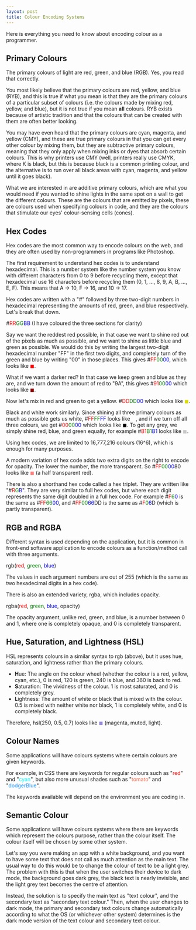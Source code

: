 ```yaml
---
layout: post
title: Colour Encoding Systems
---
```

Here is everything you need to know about encoding colour as a programmer.

## Primary Colours
The primary colours of light are red, green, and blue (RGB). Yes, you read that correctly.

You most likely believe that the primary colours are red, yellow, and blue (RYB), and this is true if what you mean is that they are the primary colours of a particular subset of colours (i.e. the colours made by mixing red, yellow, and blue), but it is not true if you mean **all** colours. RYB exists because of artistic tradition and that the colours that can be created with them are often better looking.

You may have even heard that the primary colours are cyan, magenta, and yellow (CMY), and these are true primary colours in that you can get every other colour by mixing them, but they are subtractive primary colours, meaning that they only apply when mixing inks or dyes that absorb certain colours. This is why printers use CMY (well, printers really use CMYK, where K is black, but this is because black is a common printing colour, and the alternative is to run over all black areas with cyan, magenta, and yellow until it goes black).

What we are interested in are additive primary colours, which are what you would need if you wanted to shine lights in the same spot on a wall to get the different colours. These are the colours that are emitted by pixels, these are colours used when specifying colours in code, and they are the colours that stimulate our eyes' colour-sensing cells (cones).

## Hex Codes
Hex codes are the most common way to encode colours on the web, and they are often used by non-programmers in programs like Photoshop.

The first requirement to understand hex codes is to understand hexadecimal. This is a number system like the number system you know with different characters from 0 to 9 before recycling them, except that hexadecimal use 16 characters before recycling them (0, 1, ..., 8, 9, A, B, ..., E, F). This means that A -> 10, F -> 16, and 10 -> 17.

Hex codes are written with a "#" followed by three two-digit numbers in hexadecimal representing the amounts of red, green, and blue respectively. Let's break that down.

&#35;<span style="color: red">RR</span><span style="color: green">GG</span><span style="color: blue">BB</span> (I have coloured the three sections for clarity)

Say we want the reddest red possible, in that case we want to shine red out of the pixels as much as possible, and we want to shine as little blue and green as possible. We would do this by writing the largest two-digit hexadecimal number "FF" in the first two digits, and completely turn of the green and blue by writing "00" in those places. This gives #<span style="color: red">FF</span><span style="color: green">00</span><span style="color: blue">00</span>, which looks like <span style="color: red">◼</span>.

What if we want a darker red? In that case we keep green and blue as they are, and we turn down the amount of red to "9A", this gives #<span style="color: red">91</span><span style="color: green">00</span><span style="color: blue">00</span> which looks like <span style="color: #910000">◼</span>.

Now let's mix in red and green to get a yellow. #<span style="color: red">DD</span><span style="color: green">DD</span><span style="color: blue">00</span> which looks like <span style="color: #DDDD00">◼</span>.

Black and white work similarly. Since shining all three primary colours as much as possible gets us white, #<span style="color: red">FF</span><span style="color: green">FF</span><span style="color: blue">FF</span> looks like <span style="color: white">◼</span>, and if we turn off all three colours, we get #<span style="color: red">00</span><span style="color: green">00</span><span style="color: blue">00</span> which looks like <span style="color: black">◼</span>. To get any grey, we simply shine red, blue, and green equally, for example #<span style="color: red">B1</span><span style="color: green">B1</span><span style="color: blue">B1</span> looks like <span style="color: #B1B1B1B1">◼</span>.

Using hex codes, we are limited to 16,777,216 colours (16^6), which is enough for many purposes.

A modern variation of hex code adds two extra digits on the right to encode for opacity. The lower the number, the more transparent. So #<span style="color: red">FF</span><span style="color: green">00</span><span style="color: blue">00</span>80 looks like <span style="color: #FF000080">◼</span> (a half transparent red).

There is also a shorthand hex code called a hex triplet. They are written like "#<span style="color: red">R</span><span style="color: green">G</span><span style="color: blue">B</span>". They are very similar to full hex codes, but where each digit represents the same digit doubled in a full hex code. For example #<span style="color: red">F</span><span style="color: green">6</span><span style="color: blue">0</span> is the same as #<span style="color: red">FF</span><span style="color: green">66</span><span style="color: blue">00</span>, and #<span style="color: red">FF</span><span style="color: green">00</span><span style="color: blue">66</span>DD is the same as #<span style="color: red">F</span><span style="color: green">0</span><span style="color: blue">6</span>D (which is partly transparent).

## RGB and RGBA
Different syntax is used depending on the application, but it is common in front-end software application to encode colours as a function/method call with three arguments. 

rgb(<span style="color: red">red</span>, <span style="color: green">green</span>, <span style="color: blue">blue</span>)

The values in each argument numbers are out of 255 (which is the same as two hexadecimal digits in a hex code).

There is also an extended variety, rgba, which includes opacity.

rgba(<span style="color: red">red</span>, <span style="color: green">green</span>, <span style="color: blue">blue</span>, opacity)

The opacity argument, unlike red, green, and blue, is a number between 0 and 1, where one is completely opaque, and 0 is completely transparent.

## Hue, Saturation, and Lightness (HSL)
HSL represents colours in a similar syntax to rgb (above), but it uses hue, saturation, and lightness rather than the primary colours.
- **H**ue: The angle on the colour wheel (whether the colour is a red, yellow, cyan, etc.), 0 is red, 120 is green, 240 is blue, and 360 is back to red.
- **S**aturation: The vividness of the colour. 1 is most saturated, and 0 is completely grey.
- **L**ightness: The amount of white or black that is mixed with the colour. 0.5 is mixed with neither white nor black, 1 is completely white, and 0 is completely black.

Therefore, hsl(250, 0.5, 0.7) looks like <span style="color: hsl(250, 50%, 70%)">◼</span> (magenta, muted, light).

## Colour Names
Some applications will have colours systems where certain colours are given keywords.

For example, in CSS there are keywords for regular colours such as "<span style="color: red">red</span>" and "<span style="color: cyan">cyan</span>", but also more unusual shades such as "<span style="color: tomato">tomato</span>" and "<span style="color: dodgerBlue">dodgerBlue</span>".

The keywords available will depend on the environment you are coding in.

## Semantic Colour
Some applications will have colours systems where there are keywords which represent the colours purpose, rather than the colour itself. The colour itself will be chosen by some other system.

Let's say you were making an app with a white background, and you want to have some text that does not call as much attention as the main text. The usual way to do this would be to change the colour of text to be a light grey. The problem with this is that when the user switches their device to dark mode, the background goes dark grey, the black text is nearly invisible, and the light grey text becomes the centre of attention.

Instead, the solution is to specify the main text as "text colour", and the secondary text as "secondary text colour." Then, when the user changes to dark mode, the primary and secondary text colours change automatically according to what the OS (or whichever other system) determines is the dark mode version of the text colour and secondary text colour.